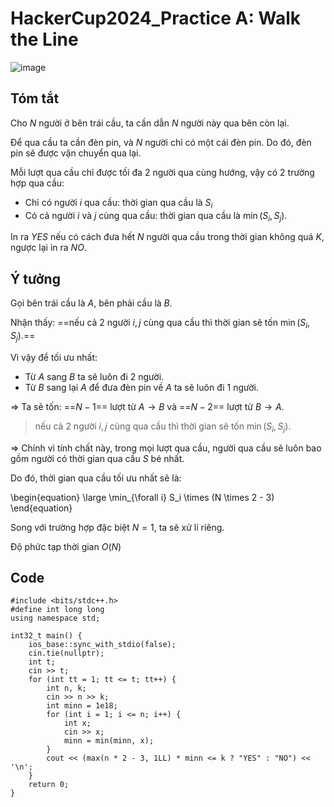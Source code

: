 # HackerCup2024_Practice A: Walk the Line
![image](https://hackmd.io/_uploads/HysWjCR6A.png)
## Tóm tắt
Cho $N$ người ở bên trái cầu, ta cần dẫn $N$ người này qua bên còn lại.

Để qua cầu ta cần đèn pin, và $N$ người chỉ có một cái đèn pin. Do đó, đèn pin sẽ được vận chuyển qua lại.

Mỗi lượt qua cầu chỉ được tối đa $2$ người qua cùng hướng, vậy có $2$ trường hợp qua cầu:
* Chỉ có người $i$ qua cầu: thời gian qua cầu là $S_i$
* Có cả người $i$ và $j$ cùng qua cầu: thời gian qua cầu là $\min(S_i, S_j)$.

In ra $YES$ nếu có cách đưa hết $N$ người qua cầu trong thời gian không quá $K$, ngược lại in ra $NO$.

## Ý tưởng

Gọi bên trái cầu là $A$, bên phải cầu là $B$.

Nhận thấy: ==nếu cả 2 người $i, j$ cùng qua cầu thì thời gian sẽ tốn $\min(S_i, S_j).$==

Vì vậy để tối ưu nhất:
* Từ $A$ sang $B$ ta sẽ luôn đi $2$ người.
* Từ $B$ sang lại $A$ để đưa đèn pin về $A$ ta sẽ luôn đi $1$ người.

$\Rightarrow$ Ta sẽ tốn: 
==$N - 1$== lượt từ $A \rightarrow B$ và ==$N - 2$== lượt từ $B \rightarrow A$.
>nếu cả 2 người $i, j$ cùng qua cầu thì thời gian sẽ tốn $\min(S_i, S_j)$.

$\Rightarrow$ Chính vì tính chất này, trong mọi lượt qua cầu, người qua cầu sẽ luôn bao gồm người có thời gian qua cầu $S$ bé nhất.

Do đó, thời gian qua cầu tối ưu nhất sẽ là:

\begin{equation} 
    \large \min_{\forall i} S_i \times (N \times 2 - 3) 
\end{equation} 

Song với trường hợp đặc biệt $N = 1$, ta sẽ xử lí riêng.  

Độ phức tạp thời gian $O(N)$
## Code
```cpp=
#include <bits/stdc++.h>
#define int long long
using namespace std;

int32_t main() {
    ios_base::sync_with_stdio(false);
    cin.tie(nullptr);
    int t;
    cin >> t;
    for (int tt = 1; tt <= t; tt++) {
        int n, k;
        cin >> n >> k;
        int minn = 1e18;
        for (int i = 1; i <= n; i++) {
            int x;
            cin >> x;
            minn = min(minn, x);
        }
        cout << (max(n * 2 - 3, 1LL) * minn <= k ? "YES" : "NO") << '\n';
    }
    return 0;
}
```
